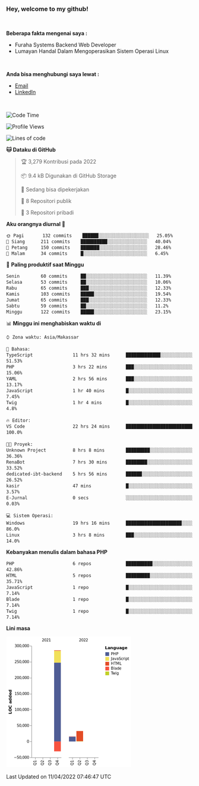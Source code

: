 <h3>Hey, welcome to my github!</h3>

<br>

<p><strong>Beberapa fakta mengenai saya :</strong></p>

<ul>
  <li>Furaha Systems Backend Web Developer</li>
  <li>Lumayan Handal Dalam Mengoperasikan Sistem Operasi Linux</li>
</ul>

<br>

<p><strong>Anda bisa menghubungi saya lewat :</strong></p>

<ul>
  <li><a href="mailto:renaldiapriyanto419@gmail.com">Email</a></li>
  <li><a href="https://www.linkedin.com/in/renaldi-kadang-314314206/">LinkedIn</a></li>
</ul>

<br>

<!--START_SECTION:waka-->
![Code Time](http://img.shields.io/badge/Code%20Time-74%20hrs%2020%20mins-blue)

![Profile Views](http://img.shields.io/badge/Profil%20dilihat-2-blue)

![Lines of code](https://img.shields.io/badge/Sejak%20Hello%20World%20aku%20telah%20menulis-304%20Thousand%20baris%20kode-blue)

**🐱 Dataku di GitHub** 

> 🏆 3,279 Kontribusi pada 2022
 > 
> 📦 9.4 kB Digunakan di GitHub Storage 
 > 
> 💼 Sedang bisa dipekerjakan
 > 
> 📜 8 Repositori publik 
 > 
> 🔑 3 Repositori pribadi  
 > 
**Aku orangnya diurnal 🐤** 

```text
🌞 Pagi       132 commits    ██████░░░░░░░░░░░░░░░░░░░   25.05% 
🌆 Siang      211 commits    ██████████░░░░░░░░░░░░░░░   40.04% 
🌃 Petang     150 commits    ███████░░░░░░░░░░░░░░░░░░   28.46% 
🌙 Malam      34 commits     █░░░░░░░░░░░░░░░░░░░░░░░░   6.45%

```
📅 **Paling produktif saat Minggu** 

```text
Senin        60 commits     ██░░░░░░░░░░░░░░░░░░░░░░░   11.39% 
Selasa       53 commits     ██░░░░░░░░░░░░░░░░░░░░░░░   10.06% 
Rabu         65 commits     ███░░░░░░░░░░░░░░░░░░░░░░   12.33% 
Kamis        103 commits    █████░░░░░░░░░░░░░░░░░░░░   19.54% 
Jumat        65 commits     ███░░░░░░░░░░░░░░░░░░░░░░   12.33% 
Sabtu        59 commits     ██░░░░░░░░░░░░░░░░░░░░░░░   11.2% 
Minggu       122 commits    █████░░░░░░░░░░░░░░░░░░░░   23.15%

```


📊 **Minggu ini menghabiskan waktu di** 

```text
⌚︎ Zona waktu: Asia/Makassar

💬 Bahasa: 
TypeScript               11 hrs 32 mins      █████████████░░░░░░░░░░░░   51.53% 
PHP                      3 hrs 22 mins       ███░░░░░░░░░░░░░░░░░░░░░░   15.06% 
YAML                     2 hrs 56 mins       ███░░░░░░░░░░░░░░░░░░░░░░   13.17% 
JavaScript               1 hr 40 mins        █░░░░░░░░░░░░░░░░░░░░░░░░   7.45% 
Twig                     1 hr 4 mins         █░░░░░░░░░░░░░░░░░░░░░░░░   4.8%

🔥 Editor: 
VS Code                  22 hrs 24 mins      █████████████████████████   100.0%

🐱‍💻 Proyek: 
Unknown Project          8 hrs 8 mins        █████████░░░░░░░░░░░░░░░░   36.36% 
RenaBot                  7 hrs 30 mins       ████████░░░░░░░░░░░░░░░░░   33.52% 
dedicated-ibt-backend    5 hrs 56 mins       ██████░░░░░░░░░░░░░░░░░░░   26.52% 
kasir                    47 mins             █░░░░░░░░░░░░░░░░░░░░░░░░   3.57% 
E-Jurnal                 0 secs              ░░░░░░░░░░░░░░░░░░░░░░░░░   0.03%

💻 Sistem Operasi: 
Windows                  19 hrs 16 mins      █████████████████████░░░░   86.0% 
Linux                    3 hrs 8 mins        ███░░░░░░░░░░░░░░░░░░░░░░   14.0%

```

**Kebanyakan menulis dalam bahasa PHP** 

```text
PHP                      6 repos             ██████████░░░░░░░░░░░░░░░   42.86% 
HTML                     5 repos             █████████░░░░░░░░░░░░░░░░   35.71% 
JavaScript               1 repo              █░░░░░░░░░░░░░░░░░░░░░░░░   7.14% 
Blade                    1 repo              █░░░░░░░░░░░░░░░░░░░░░░░░   7.14% 
Twig                     1 repo              █░░░░░░░░░░░░░░░░░░░░░░░░   7.14%

```


**Lini masa**

![Chart not found](https://raw.githubusercontent.com/Sylent-Sys/Sylent-Sys/main/charts/bar_graph.png) 


 Last Updated on 11/04/2022 07:46:47 UTC
<!--END_SECTION:waka-->
